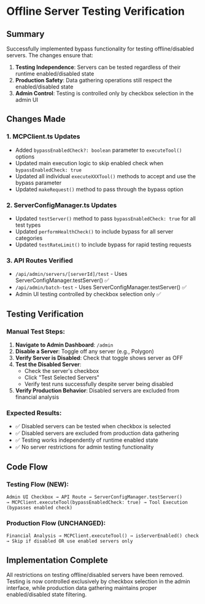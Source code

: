 # Offline Server Testing Verification

## Summary

Successfully implemented bypass functionality for testing offline/disabled servers. The changes ensure that:

1. **Testing Independence**: Servers can be tested regardless of their runtime enabled/disabled state
2. **Production Safety**: Data gathering operations still respect the enabled/disabled state
3. **Admin Control**: Testing is controlled only by checkbox selection in the admin UI

## Changes Made

### 1. MCPClient.ts Updates

- Added `bypassEnabledCheck?: boolean` parameter to `executeTool()` options
- Updated main execution logic to skip enabled check when `bypassEnabledCheck: true`
- Updated all individual `executeXXXTool()` methods to accept and use the bypass parameter
- Updated `makeRequest()` method to pass through the bypass option

### 2. ServerConfigManager.ts Updates

- Updated `testServer()` method to pass `bypassEnabledCheck: true` for all test types
- Updated `performHealthCheck()` to include bypass for all server categories
- Updated `testRateLimit()` to include bypass for rapid testing requests

### 3. API Routes Verified

- `/api/admin/servers/[serverId]/test` - Uses ServerConfigManager.testServer() ✅
- `/api/admin/batch-test` - Uses ServerConfigManager.testServer() ✅
- Admin UI testing controlled by checkbox selection only ✅

## Testing Verification

### Manual Test Steps:

1. **Navigate to Admin Dashboard**: `/admin`
2. **Disable a Server**: Toggle off any server (e.g., Polygon)
3. **Verify Server is Disabled**: Check that toggle shows server as OFF
4. **Test the Disabled Server**:
   - Check the server's checkbox
   - Click "Test Selected Servers"
   - Verify test runs successfully despite server being disabled
5. **Verify Production Behavior**: Disabled servers are excluded from financial analysis

### Expected Results:

- ✅ Disabled servers can be tested when checkbox is selected
- ✅ Disabled servers are excluded from production data gathering
- ✅ Testing works independently of runtime enabled state
- ✅ No server restrictions for admin testing functionality

## Code Flow

### Testing Flow (NEW):
```
Admin UI Checkbox → API Route → ServerConfigManager.testServer()
→ MCPClient.executeTool(bypassEnabledCheck: true) → Tool Execution (bypasses enabled check)
```

### Production Flow (UNCHANGED):
```
Financial Analysis → MCPClient.executeTool() → isServerEnabled() check
→ Skip if disabled OR use enabled servers only
```

## Implementation Complete

All restrictions on testing offline/disabled servers have been removed. Testing is now controlled exclusively by checkbox selection in the admin interface, while production data gathering maintains proper enabled/disabled state filtering.